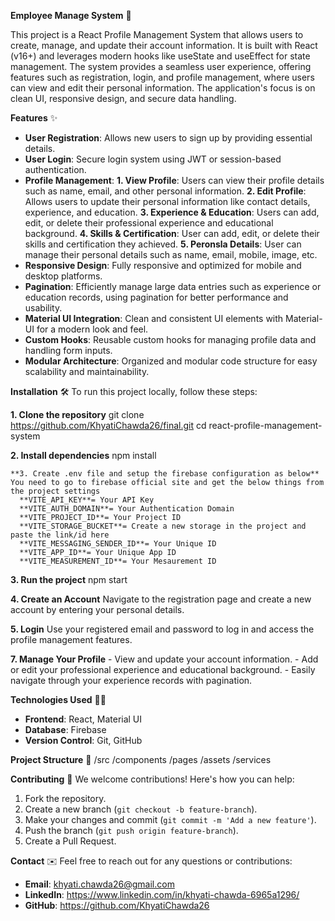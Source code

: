 **Employee Manage System** 🚀

This project is a React Profile Management System that allows users to create, manage, and update their account information. It is built with React (v16+) and leverages modern hooks like useState and useEffect for state management. The system provides a seamless user experience, offering features such as registration, login, and profile management, where users can view and edit their personal information. The application's focus is on clean UI, responsive design, and secure data handling.

**Features** ✨
- **User Registration**: Allows new users to sign up by providing essential details.
- **User Login**: Secure login system using JWT or session-based authentication.
- **Profile Management**:
    **1. View Profile**: Users can view their profile details such as name, email, and other personal information.
    **2. Edit Profile**: Allows users to update their personal information like contact details, experience, and education.
    **3. Experience & Education**: Users can add, edit, or delete their professional experience and educational background.
    **4. Skills & Certification**: User can add, edit, or delete their skills and certification they achieved.
    **5. Peronsla Details**: User can manage their personal details such as name, email, mobile, image, etc.
- **Responsive Design**: Fully responsive and optimized for mobile and desktop platforms.
- **Pagination**: Efficiently manage large data entries such as experience or education records, using pagination for better performance and usability.
- **Material UI Integration**: Clean and consistent UI elements with Material-UI for a modern look and feel.
- **Custom Hooks**: Reusable custom hooks for managing profile data and handling form inputs.
- **Modular Architecture**: Organized and modular code structure for easy scalability and maintainability.

**Installation** 🛠️
To run this project locally, follow these steps:

  **1. Clone the repository**
    git clone https://github.com/KhyatiChawda26/final.git
    cd react-profile-management-system

  **2. Install dependencies**
    npm install

    **3. Create .env file and setup the firebase configuration as below**
    You need to go to firebase official site and get the below things from the project settings
      **VITE_API_KEY**= Your API Key
      **VITE_AUTH_DOMAIN**= Your Authentication Domain
      **VITE_PROJECT_ID**= Your Project ID
      **VITE_STORAGE_BUCKET**= Create a new storage in the project and paste the link/id here
      **VITE_MESSAGING_SENDER_ID**= Your Unique ID 
      **VITE_APP_ID**= Your Unique App ID
      **VITE_MEASUREMENT_ID**= Your Mesaurement ID
   
  **3. Run the project**
    npm start

  **4. Create an Account**
    Navigate to the registration page and create a new account by entering your personal details.

  **5. Login**
    Use your registered email and password to log in and access the profile management features.
    
  **7. Manage Your Profile**
    - View and update your account information.
    - Add or edit your professional experience and educational background.
    - Easily navigate through your experience records with pagination.

 **Technologies Used** 🧑‍💻
- **Frontend**: React, Material UI
- **Database**: Firebase
- **Version Control**: Git, GitHub

 **Project Structure** 📂
/src
  /components
  /pages
  /assets
  /services

 **Contributing** 🤝
We welcome contributions! Here's how you can help:
1. Fork the repository.
2. Create a new branch (`git checkout -b feature-branch`).
3. Make your changes and commit (`git commit -m 'Add a new feature'`).
4. Push the branch (`git push origin feature-branch`).
5. Create a Pull Request.

 **Contact** ✉️
Feel free to reach out for any questions or contributions:

- **Email**: khyati.chawda26@gmail.com
- **LinkedIn**: https://www.linkedin.com/in/khyati-chawda-6965a1296/
- **GitHub**: https://github.com/KhyatiChawda26
